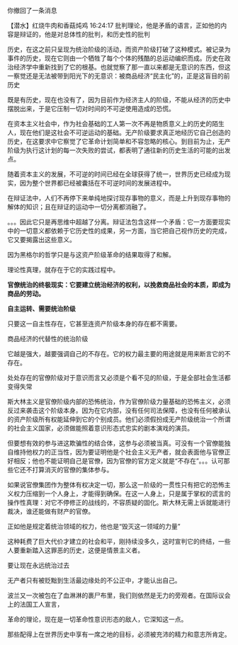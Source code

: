 





你撤回了一条消息

【潜水】红烧牛肉和香菇炖鸡 16:24:17
批判理论，他是矛盾的语言，正如他的内容是辩证的，他是对总体性的批判，和历史性的批判

历史，在这之前只呈现为统治阶级的活动，而资产阶级打破了这种模式。被记录为事件的历史，现在它则由一个牺牲了每个个体的残酷的总运动编织而成。历史在政治经济学中重新找到了它的根基。也就觉察了那一直以来都是无意识的东西，但这一察觉还是无法被带到阳光下的无意识：被商品经济“民主化”的，正是这盲目的前历史

既是有历史，现在也没有了，因为目前作为经济主人的阶级，不能从经济的历史中摆脱出来，于是它压制一切对时间的不可逆使用造成的恐慌。

在资本主义社会中，作为社会基础的工人第一次不再是物质意义上的历史的陌生人，现在他们是这社会不可逆运动的基础。无产阶级要求真正地经历它自己创造的历史，在这要求中它察觉了它革命计划简单和不容忽略的核心。到目前为止，无产阶级为执行这计划的每一次失败的尝试，都表明了通往新的历史生活的可能的出发点。

随着资本主义的发展，不可逆的时间已经在全球获得了统一，世界历史已经成为现实，因为整个世界都已经被囊括在不可逆时间的发展进程中。

在辩证法中，人们不再停下来单纯地探讨现存事物的意义，而是上升到现存事物的解体的知识；且在辩证的运动中一切分离都消融了。

。。。因此它只是再思维中超越了分离。辩证法包含这样一个矛盾：它一方面要现实中的一切意义都依赖于它历史性的成果，另一方面，当它把自己视作历史的完成，它又要揭露出这些意义。

因为黑格尔的哲学只是与这资产阶级革命的结果取得了和解。



理论性真理，就存在于它的实践过程中。



**官僚统治的终极现实：它要建立统治经济的权利，以挽救商品社会的本质，即成为商品的劳动。**

**自主运转、需要统治阶级**

只要这一自主性存在，它甚至连资产阶级本身的存在都不需要。

商品经济的代替性的统治阶级

它越是强大，越要强调自己的不存在。它的权力最主要的用途就是用来断言它的不存在。

处处存在的官僚阶级对于意识而言又必须是个看不见的阶级，于是全部社会生活都变得失常

斯大林主义是官僚阶级内部的恐怖统治，作为官僚阶级力量基础的恐怖主义，必须反过来袭击这个阶级本身。因为在它内部，没有任何司法保障，也没有任何被承认的资产阶级所有权能延伸到它的个别成员。他们必须假扮成无产阶级统治一个所谓的社会主义国家，必须做能照着意识形态式忠实的剧本演戏的演员。

但要想有效的参与进这欺骗性的结合体，这参与必须被当真。可没有一个官僚能独自维持他权力的正当性，因为要证明他是个社会主义无产者，就会表面他与官僚正好相反；他也不能证明自己是官僚，因为官僚的官方定义就是“不存在”。。。认可那些它还不打算消灭的官僚的集体参与。

如果说官僚集团作为整体有权决定一切，那么这一阶级的一贯性只有把它的恐怖主义权力压缩到一个人身上，才能得到确保。在这一人身上，只是属于掌权的谎言的操作性真理：对它不停修正的战线的，不容质疑的固化。斯大林无需上诉就能进行裁决，谁还能做有财产的官僚。

正如他是规定着统治领域的权力，他也是“毁灭这一领域的力量”



这种耗费了巨大代价才建立的社会和平，刚持续没多久，这时宣判它的终结，一些人要重新踏入这罪恶的历史，这便是情景主义者。

要让现在永远统治过去

无产者只有被贬黜到生活最边缘处的不公正中，才能认出自己。

波兰又一次被包在了血淋淋的裹尸布里，我们则依然是无力的旁观者。在国际议会上的法国工人宣言，

革命的理论，现在是一切革命性意识形态的敌人，它深知这一点。

那些配得上在世界历史中享有一席之地的目标，必须被充沛的精力和意志所肯定。



























 































